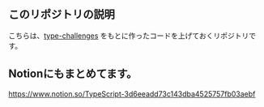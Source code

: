 ## このリポジトリの説明
こちらは、[type-challenges](https://github.com/type-challenges) をもとに作ったコードを上げておくリポジトリです。

## Notionにもまとめてます。
https://www.notion.so/TypeScript-3d6eeadd73c143dba4525757fb03aebf
